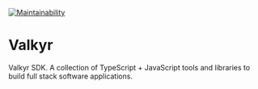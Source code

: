 [![Maintainability](https://api.codeclimate.com/v1/badges/d12a6788570bda777116/maintainability)](https://codeclimate.com/github/kodemon/valkyr/maintainability)

# Valkyr

Valkyr SDK. A collection of TypeScript + JavaScript tools and libraries to build full stack software applications.
